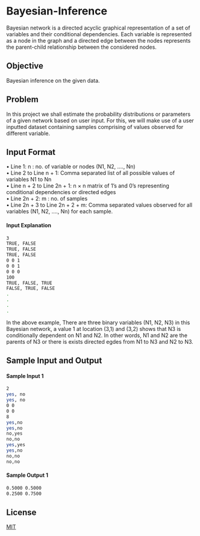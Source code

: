 # Bayesian-Inference
Bayesian network is a directed acyclic graphical representation of a set of variables and their conditional dependencies. Each variable is represented as a node in the graph and a directed edge between the nodes represents the parent-child relationship between the considered nodes. 
## Objective
Bayesian inference on the given data.
## Problem  
In this project we shall estimate the probability distributions or parameters of a given network based on user input. For this, we will make use of a user inputted dataset containing samples comprising of values observed for different variable.
## Input Format  
• Line 1: n : no. of variable or nodes (N1, N2, ...., Nn) \
• Line 2 to Line n + 1: Comma separated list of all possible values of variables N1 to Nn \
• Line n + 2 to Line 2n + 1: n × n matrix of 1’s and 0’s representing conditional dependencies or directed edges \
• Line 2n + 2: m : no. of samples \
• Line 2n + 3 to Line 2n + 2 + m: Comma separated values observed for all variables (N1, N2, ...., Nn) for each sample.
#### Input Explanation
```bash
3
TRUE, FALSE
TRUE, FALSE
TRUE, FALSE
0 0 1
0 0 1
0 0 0
100
TRUE, FALSE, TRUE
FALSE, TRUE, FALSE
.
.
.
.
```
In the above example, There are three binary variables (N1, N2, N3) in this Bayesian network, a value 1 at location (3,1) and (3,2) shows that N3 is conditionally dependent on N1 and N2. In other words, N1 and N2 are the parents of N3 or there is exists directed egdes from N1 to N3 and N2 to N3.

## Sample Input and Output
#### Sample Input 1
```bash
2
yes, no
yes, no
0 0
0 0
8
yes,no
yes,no
no,yes
no,no
yes,yes
yes,no
no,no
no,no
```
#### Sample Output 1
```bash
0.5000 0.5000 
0.2500 0.7500
```

## License
[MIT](https://choosealicense.com/licenses/mit/)
